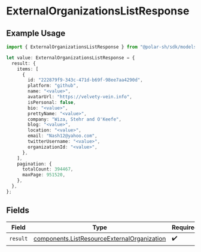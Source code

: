 # ExternalOrganizationsListResponse

## Example Usage

```typescript
import { ExternalOrganizationsListResponse } from "@polar-sh/sdk/models/operations";

let value: ExternalOrganizationsListResponse = {
  result: {
    items: [
      {
        id: "222879f9-343c-471d-b69f-98ee7aa4290d",
        platform: "github",
        name: "<value>",
        avatarUrl: "https://velvety-vein.info",
        isPersonal: false,
        bio: "<value>",
        prettyName: "<value>",
        company: "Wiza, Stehr and O'Keefe",
        blog: "<value>",
        location: "<value>",
        email: "Nash12@yahoo.com",
        twitterUsername: "<value>",
        organizationId: "<value>",
      },
    ],
    pagination: {
      totalCount: 394467,
      maxPage: 951520,
    },
  },
};
```

## Fields

| Field                                                                                                      | Type                                                                                                       | Required                                                                                                   | Description                                                                                                |
| ---------------------------------------------------------------------------------------------------------- | ---------------------------------------------------------------------------------------------------------- | ---------------------------------------------------------------------------------------------------------- | ---------------------------------------------------------------------------------------------------------- |
| `result`                                                                                                   | [components.ListResourceExternalOrganization](../../models/components/listresourceexternalorganization.md) | :heavy_check_mark:                                                                                         | N/A                                                                                                        |